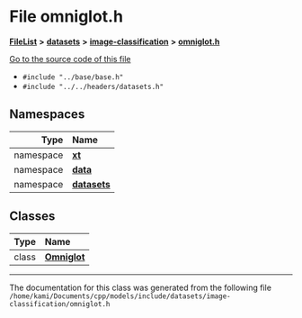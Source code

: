 

# File omniglot.h



[**FileList**](files.md) **>** [**datasets**](dir_29ff4802398ba4a572b958e731c7adb4.md) **>** [**image-classification**](dir_9d21d6f83a70094db43fe94b096ae893.md) **>** [**omniglot.h**](omniglot_8h.md)

[Go to the source code of this file](omniglot_8h_source.md)



* `#include "../base/base.h"`
* `#include "../../headers/datasets.h"`













## Namespaces

| Type | Name |
| ---: | :--- |
| namespace | [**xt**](namespacext.md) <br> |
| namespace | [**data**](namespacext_1_1data.md) <br> |
| namespace | [**datasets**](namespacext_1_1data_1_1datasets.md) <br> |


## Classes

| Type | Name |
| ---: | :--- |
| class | [**Omniglot**](classxt_1_1data_1_1datasets_1_1Omniglot.md) <br> |



















































------------------------------
The documentation for this class was generated from the following file `/home/kami/Documents/cpp/models/include/datasets/image-classification/omniglot.h`

